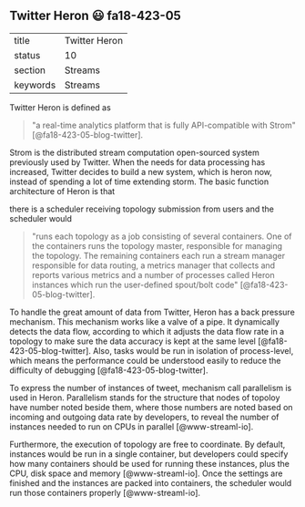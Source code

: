 ## Twitter Heron :smiley: fa18-423-05


|          |                   |
| -------- | ----------------- |
| title    | Twitter Heron     | 
| status   | 10                |
| section  | Streams           |
| keywords | Streams           |



Twitter Heron is defined as 

> "a real-time analytics platform that is fully API-compatible with 
> Strom" [@fa18-423-05-blog-twitter].

Strom is the distributed stream computation open-sourced system previously used 
by Twitter. When the needs for data processing has increased, Twitter decides to 
build a new system, which is heron now, instead of spending a lot of time 
extending storm. The basic function architecture of Heron is that 

there is a scheduler receiving topology submission from users and the scheduler would

> "runs each topology as a job consisting of several containers. One of the 
> containers runs the topology master, responsible for managing the topology. 
> The remaining containers each run a stream manager responsible for data 
> routing, a metrics manager that collects and reports various metrics and a 
> number of processes called Heron instances which run the user-defined 
> spout/bolt code" [@fa18-423-05-blog-twitter].

To handle the great amount of data from Twitter, Heron has a back pressure 
mechanism. This mechanism works like a valve of a pipe. It dynamically detects
the data flow, according to which it adjusts the data flow rate in a topology 
to make sure the data accuracy is kept at the same level [@fa18-423-05-blog-twitter].
Also, tasks would be run in isolation of process-level, which means the 
performance could be understood easily to reduce the difficulty of 
debugging [@fa18-423-05-blog-twitter].

To express the number of instances of tweet, mechanism call parallelism is used 
in Heron. Parallelism stands for the structure that nodes of topoloy have number 
noted beside them, where those numbers are noted based on incoming and outgoing 
data rate by developers, to reveal the number of instances needed to run on CPUs 
in parallel [@www-streaml-io].

Furthermore, the execution of topology are free to coordinate. By default, 
instances would be run in a single container, but developers could specify how
many containers should be used for running these instances, plus the CPU, disk 
space and memory [@www-streaml-io]. Once the settings are finished and the 
instances are packed into containers, the scheduler would run those containers
properly [@www-streaml-io].


